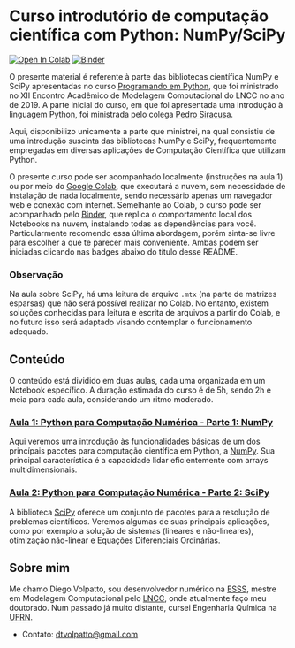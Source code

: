 # Curso introdutório de computação científica com Python: NumPy/SciPy

[![Open In Colab](https://colab.research.google.com/assets/colab-badge.svg)](https://colab.research.google.com/github/volpatto/numpy_scipy_course/blob/master)
[![Binder](https://mybinder.org/badge_logo.svg)](https://mybinder.org/v2/gh/volpatto/numpy_scipy_course/master)

O presente material é referente à parte das bibliotecas científica NumPy e SciPy apresentadas no curso 
[Programando em Python](https://pedrosiracusa.com/curso_python_eamc/), que foi ministrado no XII Encontro Acadêmico de
Modelagem Computacional do LNCC no ano de 2019. A parte inicial do curso, em que foi apresentada uma introdução à linguagem Python, foi ministrada pelo colega [Pedro Siracusa](https://pedrosiracusa.com/).

Aqui, disponibilizo unicamente a parte que ministrei, na qual consistiu de uma introdução suscinta das bibliotecas NumPy e SciPy, frequentemente empregadas em diversas aplicações de Computação Científica que utilizam Python.

O presente curso pode ser acompanhado localmente (instruções na aula 1) ou por meio do [Google Colab](https://colab.research.google.com), que executará a nuvem, sem necessidade de instalação de nada localmente, sendo necessário
apenas um navegador web e conexão com internet. Semelhante ao Colab, o curso pode ser acompanhado pelo [Binder](https://ovh.mybinder.org/), que replica o comportamento local dos Notebooks na nuvem, instalando todas as dependências para você. Particularmente recomendo essa última abordagem, porém sinta-se livre para escolher a que te parecer mais conveniente. Ambas podem ser iniciadas clicando nas badges
abaixo do título desse README.

### Observação
Na aula sobre SciPy, há uma leitura de arquivo `.mtx` (na parte de matrizes esparsas) que não será possível realizar no Colab.
No entanto, existem soluções conhecidas para leitura e escrita de arquivos a partir do Colab, e no futuro isso será adaptado
visando contemplar o funcionamento adequado.

## Conteúdo

O conteúdo está dividido em duas aulas, cada uma organizada em um Notebook específico. A duração estimada do curso é de 5h, sendo 2h e meia para cada aula, considerando um ritmo moderado.

### [Aula 1: Python para Computação Numérica - Parte 1: NumPy](https://github.com/volpatto/numpy_scipy_course/blob/master/notebooks/class1_numpy.ipynb)

Aqui veremos uma introdução às funcionalidades básicas de um dos princípais pacotes para computação científica em Python, a 
[NumPy](http://www.numpy.org/). Sua principal característica é a capacidade lidar eficientemente com arrays multidimensionais.

### [Aula 2: Python para Computação Numérica - Parte 2: SciPy](https://github.com/volpatto/numpy_scipy_course/blob/master/notebooks/class2_scipy.ipynb)

A biblioteca [SciPy](https://www.scipy.org/) oferece um conjunto de pacotes para a resolução de problemas científicos. Veremos algumas de suas principais aplicações, como por exemplo a solução de sistemas (lineares e não-lineares), otimização não-linear e Equações Diferenciais Ordinárias.

## Sobre mim

Me chamo Diego Volpatto, sou desenvolvedor numérico na [ESSS](https://www.esss.co/), mestre em Modelagem Computacional pelo
[LNCC](http://www.lncc.br/estrutura/default.php), onde atualmente faço meu doutorado. Num passado já muito distante, cursei 
Engenharia Química na [UFRN](https://www.ufrn.br/).

* Contato: dtvolpatto@gmail.com
